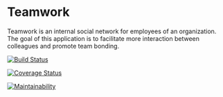 # Teamwork      

Teamwork is an internal social network for employees of an organization. The goal of this application is to facilitate more interaction between colleagues and promote team bonding.

[![Build Status](https://travis-ci.org/John-Akins/teamwork-backend.svg?branch=develop)](https://travis-ci.org/John-Akins/teamwork-backend)

[![Coverage Status](https://coveralls.io/repos/github/John-Akins/teamwork-backend/badge.svg?refresh)](https://coveralls.io/github/John-Akins/teamwork-backend)

[![Maintainability](https://api.codeclimate.com/v1/badges/505b7032c8262f9afbde/maintainability)](https://codeclimate.com/github/John-Akins/teamwork-backend/maintainability)
